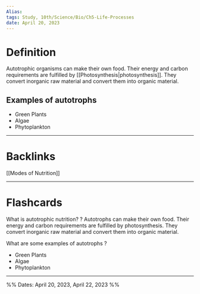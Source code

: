```yaml
---
Alias:
tags: Study, 10th/Science/Bio/Ch5-Life-Processes
date: April 20, 2023
---
```

# Definition
Autotrophic organisms can make their own food. Their energy and carbon requirements are fulfilled by [[Photosynthesis|photosynthesis]]. They convert inorganic raw material and convert them into organic material.
## Examples of autotrophs
- Green Plants
- Algae
- Phytoplankton

---
# Backlinks

[[Modes of Nutrition]]

---
# Flashcards

What is autotrophic nutrition?
?
Autotrophs can make their own food. Their energy and carbon requirements are fulfilled by photosynthesis. They convert inorganic raw material and convert them into organic material.
<!--SR:!2024-07-29,251,240-->

What are some examples of autotrophs
?
- Green Plants
- Algae
- Phytoplankton
<!--SR:!2025-04-08,454,280-->

---

%%
Dates: April 20, 2023, April 22, 2023
%%